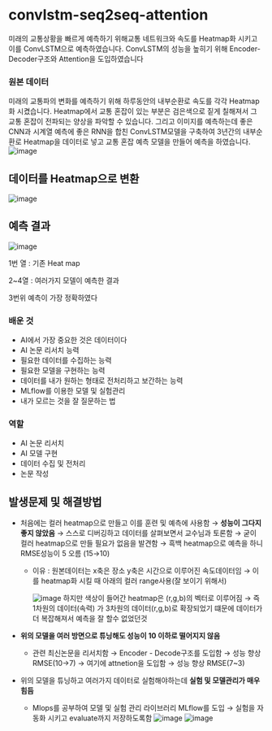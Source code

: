 # convlstm-seq2seq-attention
미래의 교통상황을 빠르게 예측하기 위해교통 네트워크와 속도를 Heatmap화 시키고 이를 ConvLSTM으로 예측하였습니다.
ConvLSTM의 성능을 높히기 위해 Encoder-Decoder구조와 Attention을 도입하였습니다

### 원본 데이터

미래의 교통파의 변화를 예측하기 위해 하루동안의 내부순환로 속도를 각각 Heatmap화 시켰습니다.
Heatmap에서 교통 혼잡이 있는 부분은 검은색으로 짙게 칠해져서 그 교통 혼잡이 전파되는 양상을 파악할 수 있습니다. 그리고 이미지를 예측하는데 좋은 CNN과 시계열 예측에 좋은 RNN을 합친 ConvLSTM모델을 구축하여 3년간의 내부순환로 Heatmap을 데이터로 넣고 교통 혼잡 예측 모델을 만들어 예측을 하였습니다.
![image](https://user-images.githubusercontent.com/81469045/196760557-d8922f96-e120-4eed-b46f-51dabfc76f51.png)


## 데이터를 Heatmap으로 변환

![image](https://user-images.githubusercontent.com/81469045/196760579-1175f04f-b0fb-4df8-bb0c-cb430742d9a4.png)


## 예측 결과
![image](https://user-images.githubusercontent.com/81469045/196760647-532cf0ac-624a-4d3a-a999-490be7d4fb94.png)

1번 열 : 기존 Heat map

2~4열 : 여러가지 모델이 예측한 결과

3번위 예측이 가장 정확하였다

### 배운 것

- AI에서 가장 중요한 것은 데이터이다
- AI 논문 리서치 능력
- 필요한 데이터를 수집하는 능력
- 필요한 모델을 구현하는 능력
- 데이터를 내가 원하는 형태로 전처리하고 보간하는 능력
- MLflow를 이용한 모델 및 실험관리
- 내가 모르는 것을 잘 질문하는 법

### 역할

- AI 논문 리서치
- AI 모델 구현
- 데이터 수집 및 전처리
- 논문 작성

## 발생문제 및 해결방법

- 처음에는 컬러 heatmap으로 만들고 이를 훈련 및 예측에 사용함 →
**성능이 그다지 좋지 않았음** → 스스로 디버깅하고 데이터를 살펴보면서 교수님과 토론함
→ 굳이 컬러 heatmap으로 만들 필요가 없음을 발견함 → 흑백 heatmap으로 예측을 하니 RMSE성능이 5 오름 (15→10)
    - 이유 : 원본데이터는 x축은 장소 y축은 시간으로 이루어진 속도데이터임 → 이를 heatmap화 시킬 때  아래의 컬러 range사용(잘 보이기 위해서)
        
        ![image](https://user-images.githubusercontent.com/81469045/196760679-43cdd7fe-85d0-49ec-b739-e7d12df4efba.png)
        하지만 색상이 들어간 heatmap은 (r,g,b)의 벡터로 이루어짐 → 즉 1차원의 데이터(속력) 가 3차원의 데이터(r,g,b)로 확장되었기 떄문에 데이터가 더 복잡해져서 예측을 잘 할수 없었던것
        
- **위의 모델을 여러 방면으로 튜닝해도 성능이 10 이하로 떨어지지 않음**
    - 관련 최신논문을 리서치함 → Encoder - Decode구조를 도입함 → 성능 향상 RMSE(10→7)
    → 여기에 attnetion을 도입함 → 성능 향상 RMSE(7~3)
    
- 위의 모델을 튜닝하고 여러가지 데이터로 실험해야하는데 **실험 및 모델관리가 매우 힘듬**
    - Mlops를 공부하여 모델 및 실험 관리 라이브러리 MLflow를 도입 → 실험을 자동화 시키고 evaluate까지 저장하도록함
![image](https://user-images.githubusercontent.com/81469045/196760725-ac72e3ce-b639-495f-a784-26cbf5628de8.png)
![image](https://user-images.githubusercontent.com/81469045/196760764-e758bfd7-859d-4eb2-a779-841fb9ecda7c.png)
